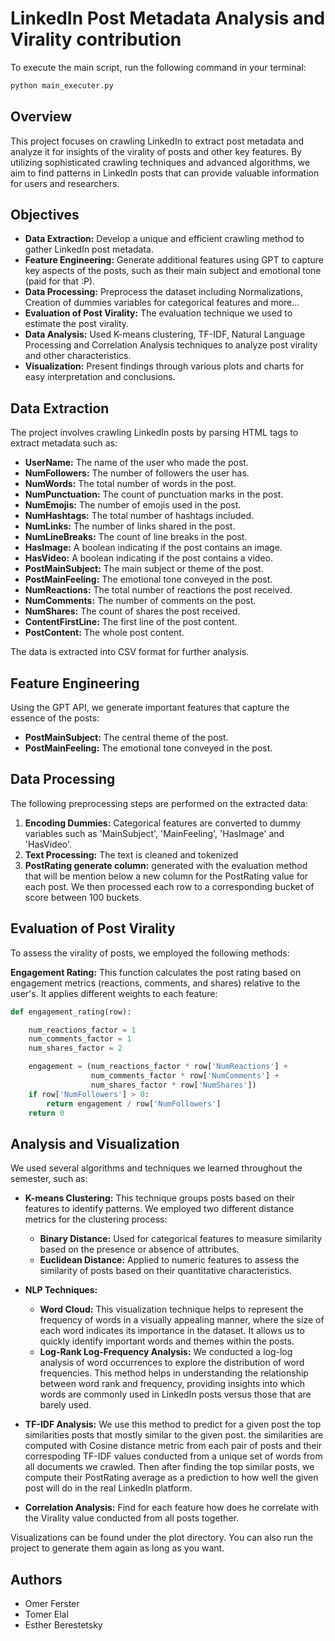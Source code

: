 # LinkedIn Post Metadata Analysis and Virality contribution

To execute the main script, run the following command in your terminal:

```bash
python main_executer.py
```
## Overview

This project focuses on crawling LinkedIn to extract post metadata and analyze it for insights of the virality of posts and other key features. 
By utilizing sophisticated crawling techniques and advanced algorithms, we aim to find patterns in LinkedIn posts that can provide valuable information for users and researchers.

## Objectives

- **Data Extraction:** Develop a unique and efficient crawling method to gather LinkedIn post metadata.
- **Feature Engineering:** Generate additional features using GPT to capture key aspects of the posts, such as their main subject and emotional tone (paid for that :P).
- **Data Processing:** Preprocess the dataset including Normalizations, Creation of dummies variables for categorical features and more...
- **Evaluation of Post Virality:** The evaluation technique we used to estimate the post virality.
- **Data Analysis:** Used K-means clustering, TF-IDF, Natural Language Processing and Correlation Analysis techniques to analyze post virality and other characteristics.
- **Visualization:** Present findings through various plots and charts for easy interpretation and conclusions.


## Data Extraction

The project involves crawling LinkedIn posts by parsing HTML tags to extract metadata such as:
- **UserName:** The name of the user who made the post.
- **NumFollowers:** The number of followers the user has.
- **NumWords:** The total number of words in the post.
- **NumPunctuation:** The count of punctuation marks in the post.
- **NumEmojis:** The number of emojis used in the post.
- **NumHashtags:** The total number of hashtags included.
- **NumLinks:** The number of links shared in the post.
- **NumLineBreaks:** The count of line breaks in the post.
- **HasImage:** A boolean indicating if the post contains an image.
- **HasVideo:** A boolean indicating if the post contains a video.
- **PostMainSubject:** The main subject or theme of the post.
- **PostMainFeeling:** The emotional tone conveyed in the post.
- **NumReactions:** The total number of reactions the post received.
- **NumComments:** The number of comments on the post.
- **NumShares:** The count of shares the post received.
- **ContentFirstLine:** The first line of the post content.
- **PostContent:** The whole post content.


The data is extracted into CSV format for further analysis.

## Feature Engineering

Using the GPT API, we generate important features that capture the essence of the posts:
- **PostMainSubject:** The central theme of the post.
- **PostMainFeeling:** The emotional tone conveyed in the post.

## Data Processing

The following preprocessing steps are performed on the extracted data:
1. **Encoding Dummies:** Categorical features are converted to dummy variables such as 'MainSubject', 'MainFeeling', 'HasImage' and 'HasVideo'.
2. **Text Processing:** The text is cleaned and tokenized
3. **PostRating generate column:** generated with the evaluation method that will be mention below a new column for the PostRating value for each post. 
We then processed each row to a corresponding bucket of score between 100 buckets.

## Evaluation of Post Virality

To assess the virality of posts, we employed the following methods:

**Engagement Rating:** This function calculates the post rating based on engagement metrics (reactions, comments, and shares) relative to the user's. It applies different weights to each feature:
   ```python
   def engagement_rating(row):
   
       num_reactions_factor = 1
       num_comments_factor = 1
       num_shares_factor = 2

       engagement = (num_reactions_factor * row['NumReactions'] +
                     num_comments_factor * row['NumComments'] +
                     num_shares_factor * row['NumShares'])
       if row['NumFollowers'] > 0:
           return engagement / row['NumFollowers']
       return 0
   ```

## Analysis and Visualization

We used several algorithms and techniques we learned throughout the semester, such as:
- **K-means Clustering:** This technique groups posts based on their features to identify patterns. We employed two different distance metrics for the clustering process:
  - **Binary Distance:** Used for categorical features to measure similarity based on the presence or absence of attributes.
  - **Euclidean Distance:** Applied to numeric features to assess the similarity of posts based on their quantitative characteristics.


- **NLP Techniques:**
  - **Word Cloud:** This visualization technique helps to represent the frequency of words in a visually appealing manner, where the size of each word indicates its importance in the dataset. It allows us to quickly identify important words and themes within the posts.
  - **Log-Rank Log-Frequency Analysis:** We conducted a log-log analysis of word occurrences to explore the distribution of word frequencies. This method helps in understanding the relationship between word rank and frequency, providing insights into which words are commonly used in LinkedIn posts versus those that are barely used.
  

- **TF-IDF Analysis:** We use this method to predict for a given post the top similarities posts that mostly similar to the given post. the similarities are computed with Cosine distance metric from each pair of posts and their correspoding TF-IDF values conducted from a unique set of words from all documents we crawled.
Then after finding the top similar posts, we compute their PostRating average as a prediction to how well the given post will do in the real LinkedIn platform.


- **Correlation Analysis:** Find for each feature how does he correlate with the Virality value conducted from all posts together.




Visualizations can be found under the plot directory.
You can also run the project to generate them again as long as you want.

## Authors

- Omer Ferster
- Tomer Elal
- Esther Berestetsky